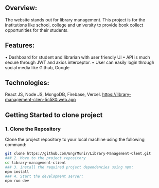 ## Overview:
The website stands out for library management. This project is for the institutions like school, college and university to provide book collect opportunities for their students.
## Features:
•	Dashboard for student and librarian with user friendly UI
•	API is much secure through JWT and axios interceptor.
•	User can easily login through social media like Github, Google
## Technologies: 
React JS, Node JS, MongoDB, Firebase, Vercel.
https://library-management-clien-5c580.web.app

## Getting Started to clone project

### 1. Clone the Repository
Clone the project repository to your local machine using the following command:
```sh
git clone https://github.com/EngrMunir/Library-Management-Clent.git
### 2. Move to the project repository
cd library-management-client
### 3. Install the required project dependencies using npm:
npm install
### 4. Start the development server:
npm run dev
